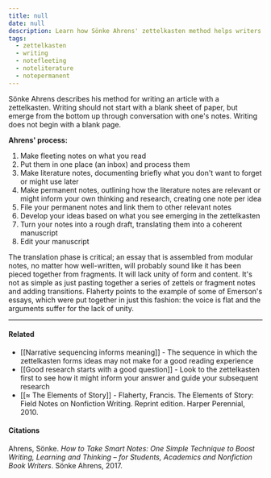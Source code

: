 ```yaml
---
title: null
date: null
description: Learn how Sönke Ahrens' zettelkasten method helps writers develop ideas from notes to drafts, avoiding blank pages and creating clear, connected, and well-organized articles.
tags:
  - zettelkasten
  - writing
  - notefleeting
  - noteliterature
  - notepermanent
---
```


Sönke Ahrens describes his method for writing an article with a zettelkasten. Writing should not start with a blank sheet of paper, but emerge from the bottom up through conversation with one's notes. Writing does not begin with a blank page.

**Ahrens' process:**
1.  Make fleeting notes on what you read
2.  Put them in one place (an inbox) and process them
3.  Make literature notes, documenting briefly what you don't want to forget or might use later
4.  Make permanent notes, outlining how the literature notes are relevant or might inform your own thinking and research, creating one note per idea
5.  File your permanent notes and link them to other relevant notes
6.  Develop your ideas based on what you see emerging in the zettelkasten
7.  Turn your notes into a rough draft, translating them into a coherent manuscript
8.  Edit your manuscript

The translation phase is critical; an essay that is assembled from modular notes, no matter how well-written, will probably sound like it has been pieced together from fragments. It will lack unity of form and content. It's not as simple as just pasting together a series of zettels or fragment notes and adding transitions. Flaherty points to the example of some of Emerson's essays, which were put together in just this fashion: the voice is flat and the arguments suffer for the lack of unity.

---

#### Related

-   [[Narrative sequencing informs meaning]] - The sequence in which the zettelkasten forms ideas may not make for a good reading experience
-   [[Good research starts with a good question]] - Look to the zettelkasten first to see how it might inform your answer and guide your subsequent research
-   [[≈ The Elements of Story]] - Flaherty, Francis. The Elements of Story: Field Notes on Nonfiction Writing. Reprint edition. Harper Perennial, 2010.

#### Citations

Ahrens, Sönke. _How to Take Smart Notes: One Simple Technique to Boost Writing, Learning and Thinking – for Students, Academics and Nonfiction Book Writers_. Sönke Ahrens, 2017.


